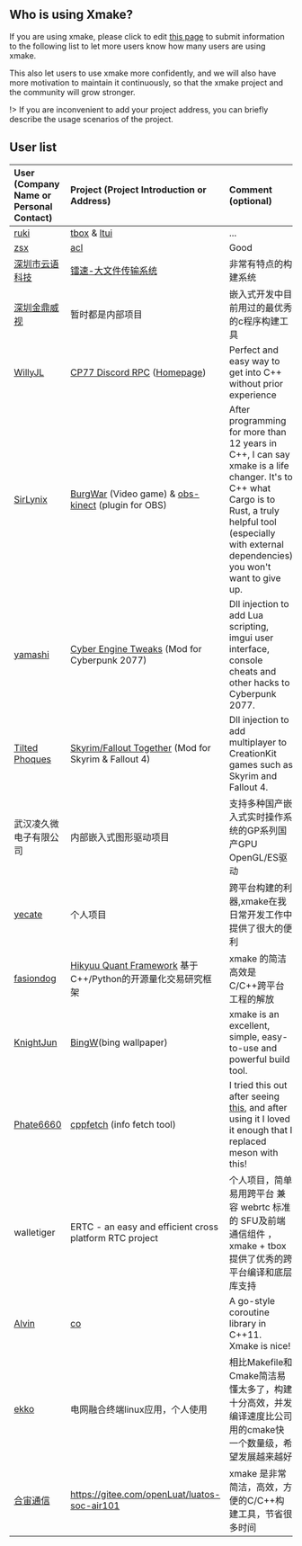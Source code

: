 ## Who is using Xmake?

If you are using xmake, please click to edit [this page](https://github.com/xmake-io/xmake-docs/blob/master/about/who_is_using_xmake.md) to submit information to the following list to let more users know how many users are using xmake.

This also let users to use xmake more confidently, and we will also have more motivation to maintain it continuously,
so that the xmake project and the community will grow stronger.

!> If you are inconvenient to add your project address, you can briefly describe the usage scenarios of the project.

## User list

| User (Company Name or Personal Contact) | Project (Project Introduction or Address) | Comment (optional) |
| :--- | :--- | :--- |
| [ruki](https://github.com/waruqi) | [tbox](https://github.com/tboox/tbox) & [ltui](https://github.com/tboox/ltui) | ... |
| [zsx](https://github.com/acl-dev/acl) | [acl](https://github.com/acl-dev/acl) | Good |
| [深圳市云语科技](https://www.raysync.cn/) | [镭速-大文件传输系统](https://www.raysync.cn/) | 非常有特点的构建系统 |
| [深圳金鼎威视](http://www.gzgve.com/) | 暂时都是内部项目 | 嵌入式开发中目前用过的最优秀的c程序构建工具 |
| [WillyJL](https://github.com/Willy-JL) | [CP77 Discord RPC](https://github.com/Willy-JL/cp77-discord-rpc) ([Homepage](https://www.nexusmods.com/cyberpunk2077/mods/986)) | Perfect and easy way to get into C++ without prior experience |
| [SirLynix](https://github.com/SirLynix) | [BurgWar](https://github.com/DigitalPulseSoftware/BurgWar) (Video game) & [obs-kinect](https://github.com/SirLynix/obs-kinect) (plugin for OBS) | After programming for more than 12 years in C++, I can say xmake is a life changer. It's to C++ what Cargo is to Rust, a truly helpful tool (especially with external dependencies) you won't want to give up.
| [yamashi](https://github.com/yamashi) | [Cyber Engine Tweaks](https://github.com/yamashi/CyberEngineTweaks) (Mod for Cyberpunk 2077) | Dll injection to add Lua scripting, imgui user interface, console cheats and other hacks to Cyberpunk 2077.
| [Tilted Phoques](https://github.com/tiltedphoques) | [Skyrim/Fallout Together](https://github.com/tiltedphoques/TiltedOnline/) (Mod for Skyrim & Fallout 4) | Dll injection to add multiplayer to CreationKit games such as Skyrim and Fallout 4.
| 武汉凌久微电子有限公司 | 内部嵌入式图形驱动项目 | 支持多种国产嵌入式实时操作系统的GP系列国产GPU OpenGL/ES驱动 |
| [yecate](https://github.com/yecate) | 个人项目 | 跨平台构建的利器,xmake在我日常开发工作中提供了很大的便利 |
| [fasiondog](https://github.com/fasiondog) | [Hikyuu Quant Framework](https://github.com/fasiondog/hikyuu) 基于C++/Python的开源量化交易研究框架 | xmake 的简洁高效是C/C++跨平台工程的解放 |
| [KnightJun](https://github.com/knightjun) | [BingW](https://github.com/knightjun/BingW)(bing wallpaper) | xmake is an excellent, simple, easy-to-use and powerful build tool.
| [Phate6660](https://github.com/Phate6660) | [cppfetch](https://github.com/Phate6660/cppfetch) (info fetch tool) | I tried this out after seeing [this](https://github.com/xmake-io/xmake/wiki/C-and-Cplusplus-build-system,-I-use-xmake), and after using it I loved it enough that I replaced meson with this!
| walletiger | ERTC - an easy and efficient cross platform RTC project | 个人项目，简单易用跨平台 兼容 webrtc 标准的 SFU及前端通信组件 ， xmake + tbox 提供了优秀的跨平台编译和底层库支持|
| [Alvin](https://github.com/idealvin) | [co](https://github.com/idealvin/co) | A go-style coroutine library in C++11. Xmake is nice! |
| [ekko](https://github.com/ekkone) | 电网融合终端linux应用，个人使用 | 相比Makefile和Cmake简洁易懂太多了，构建十分高效，并发编译速度比公司用的cmake快一个数量级，希望发展越来越好 |
| [合宙通信](https://www.openluat.com/) | https://gitee.com/openLuat/luatos-soc-air101                 | xmake 是非常简洁，高效，方便的C/C++构建工具，节省很多时间 |
